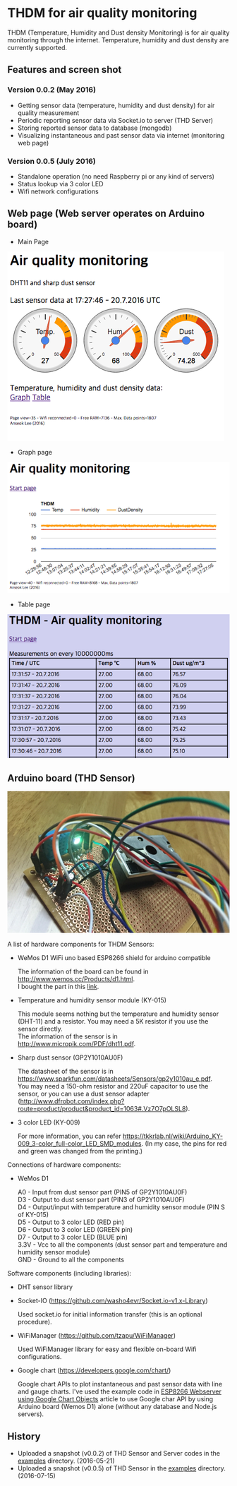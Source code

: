 # THDM for air quality monitoring

THDM (Temperature, Humidity and Dust density Monitoring) is for air quality monitoring through the internet. Temperature, humidity and dust density are currently supported.

## Features and screen shot

### Version 0.0.2 (May 2016)
* Getting sensor data (temperature, humidity and dust density) for air quality measurement
* Periodic reporting sensor data via Socket.io to server (THD Server)
* Storing reported sensor data to database (mongodb)
* Visualizing instantaneous and past sensor data via internet (monitoring web page)

### Version 0.0.5 (July 2016)
* Standalone operation (no need Raspberry pi or any kind of servers)
* Status lookup via 3 color LED
* Wifi network configurations

## Web page (Web server operates on Arduino board)

* Main Page

![THD web page](/images/thd_webpage_v005_1.png "Main Page")

* Graph page

![THD web page - Graph](/images/thd_webpage_v005_2.png "Graph")

* Table page

![THD web page - Table](/images/thd_webpage_v005_3.png "Table")

## Arduino board (THD Sensor)

![THD sensor](/images/thd_sensor_v005_1.jpg)

A list of hardware components for THDM Sensors:

* WeMos D1 WiFi uno based ESP8266 shield for arduino compatible

  The information of the board can be found in http://www.wemos.cc/Products/d1.html.  
  I bought the part in this [link](http://www.aliexpress.com/snapshot/7611008261.html?orderId=74819981106270).  

* Temperature and humidity sensor module (KY-015)

  This module seems nothing but the temperature and humidity sensor (DHT-11) and a resistor. You may need a 5K resistor if you use the sensor directly.  
  The information of the sensor is in http://www.micropik.com/PDF/dht11.pdf.

* Sharp dust sensor (GP2Y1010AU0F)

  The datasheet of the sensor is in https://www.sparkfun.com/datasheets/Sensors/gp2y1010au_e.pdf.  
  You may need a 150-ohm resistor and 220uF capacitor to use the sensor, or you can use a dust sensor adapter (http://www.dfrobot.com/index.php?route=product/product&product_id=1063#.Vz7O7pOLSL8).
  
* 3 color LED (KY-009)

  For more information, you can refer https://tkkrlab.nl/wiki/Arduino_KY-009_3-color_full-color_LED_SMD_modules.
  (In my case, the pins for red and green was changed from the printing.)

Connections of hardware components:

* WeMos D1

  A0 - Input from dust sensor part (PIN5 of GP2Y1010AU0F)  
  D3 - Output to dust sensor part (PIN3 of GP2Y1010AU0F)  
  D4 - Output/input with temperature and humidity sensor module (PIN S of KY-015)  
  D5 - Output to 3 color LED (RED pin)  
  D6 - Output to 3 color LED (GREEN pin)  
  D7 - Output to 3 color LED (BLUE pin)  
  3.3V - Vcc to all the components (dust sensor part and temperature and humidity sensor module)  
  GND - Ground to all the components  


Software components (including libraries):

* DHT sensor library

* Socket-IO (https://github.com/washo4evr/Socket.io-v1.x-Library)

  Used socket.io for initial information transfer (this is an optional procedure).
  
* WiFiManager (https://github.com/tzapu/WiFiManager)

  Used WiFiManager library for easy and flexible on-board Wifi configurations.
  
* Google chart (https://developers.google.com/chart/)

  Google chart APIs to plot instantaneous and past sensor data with line and gauge charts. I've used the example code in [ESP8266 Webserver using Google Chart Objects](http://www.esp8266.com/viewtopic.php?f=29&t=3229) article to use Google char API by using Arduino board (Wemos D1) alone (without any database and Node.js servers).
  

## History

* Uploaded a snapshot (v0.0.2) of THD Sensor and Server codes in the [examples](https://github.com/anseok83/thdm/tree/master/examples) directory. (2016-05-21)
* Uploaded a snapshot (v0.0.5) of THD Sensor in the [examples](https://github.com/anseok83/thdm/tree/master/examples) directory. (2016-07-15)


<br><br>

